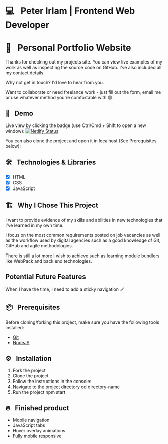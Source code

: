 # 💻 &nbsp; Peter Irlam | Frontend Web Developer

# 📖 &nbsp; Personal Portfolio Website

Thanks for checking out my projects site. You can view live examples of my work as well as inspecting the source code on
GitHub. I've also included all my contact details. 

Why not get in touch? I'd love to hear from you. 

Want to collaborate or need freelance work - just fill out the form, email me or use whatever method you're comfortable with 😄.

## 🔗 &nbsp; Demo

Live view by clicking the badge (use Ctrl/Cmd + Shift to open a new window): [![Netlify Status](https://api.netlify.com/api/v1/badges/f9a7f8d3-58ca-44ed-a038-ae8d2efd31a5/deploy-status)](https://ketome365.netlify.app/)

You can also clone the project and open it in localhost (See Prerequisites below):

## 🛠 &nbsp; Technologies & Libraries

- [x] HTML
- [x] CSS
- [x] JavaScript

## 🏗️ &nbsp; Why I Chose This Project

I want to provide evidence of my skills and abilities in new technologies that I've learned in my own time. 

I focus on the most common requirements posted on job vacancies as well as the workflow used by digital agencies such as a good knowledge of
Git, GitHub and agile methodologies. 

There is still a lot more I wish to achieve such as learning module bundlers like WebPack and back end technologies.

## Potential Future Features

When I have the time, I need to add a sticky navigation 🩹

## 📦 &nbsp; Prerequisites

Before cloning/forking this project, make sure you have the following tools installed:

- [Git](https://git-scm.com/downloads)
- [NodeJS](https://nodejs.org/en/download/)

## ⚙️ &nbsp; Installation

1. Fork the project
2. Clone the project
3. Follow the instructions in the console:
4. Navigate to the project directory cd directory-name
6. Run the project npm start

## 🔥 &nbsp; Finished product

- Mobile navigation
- JavaScript tabs 
- Hover overlay animations
- Fully mobile responsive
